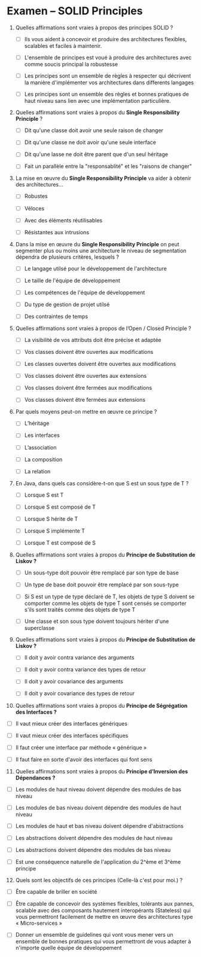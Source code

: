 # Examen – SOLID Principles

1. Quelles affirmations sont vraies à propos des principes SOLID ?

   - [ ] Ils vous aident à concevoir et produire des architectures flexibles, scalables et faciles à maintenir.

   - [ ] L'ensemble de principes est voué à produire des architectures avec comme soucis principal la robustesse

   - [ ] Les principes sont un ensemble de règles à respecter qui décrivent la manière d'implémenter vos architectures dans differents langages

   - [ ] Les principes sont un ensemble des règles et bonnes pratiques de haut niveau sans lien avec une implémentation particulière.

2. Quelles affirmations sont vraies à propos du **Single Responsibility Principle** ?

   - [ ] Dit qu'une classe doit avoir une seule raison de changer

   - [ ] Dit qu'une classe ne doit avoir qu'une seule interface

   - [ ] Dit qu'une lasse ne doit être parent que d'un seul héritage

   - [ ] Fait un parallèle entre la "responsablité" et les "raisons de changer"

3. La mise en œuvre du **Single Responsibility Principle** va aider à obtenir des architectures...
   - [ ] Robustes

   - [ ] Véloces

   - [ ] Avec des éléments réutilisables

   - [ ] Résistantes aux intrusions

4. Dans la mise en œuvre du **Single Responsibility Principle** on peut segmenter plus ou moins une architecture le niveau de segmentation dépendra de plusieurs critères, lesquels ?

   - [ ] Le langage utilsé pour le développement de l'architecture

   - [ ] Le taille de l'équipe de développement

   - [ ] Les compétences de l'équipe de développement

   - [ ] Du type de gestion de projet utilsé

   - [ ] Des contraintes de temps

5. Quelles affirmations sont vraies à propos de l’Open / Closed Principle ?

   - [ ] La visibilité de vos attributs doit être précise et adaptée

   - [ ] Vos classes doivent être ouvertes aux modifications

   - [ ] Les classes ouvertes doivent être ouvertes aux modifications

   - [ ] Vos classes doivent être ouvertes aux extensions

   - [ ] Vos classes doivent être fermées aux modifications

   - [ ] Vos classes doivent être fermées aux extensions

6. Par quels moyens peut-on mettre en œuvre ce principe ?

   - [ ] L’héritage

   - [ ] Les interfaces

   - [ ] L’association

   - [ ] La composition

   - [ ] La relation

7. En Java, dans quels cas considère-t-on que S est un sous type de T ?

   - [ ] Lorsque S est T

   - [ ] Lorsque S est composé de T

   - [ ] Lorsque S hérite de T

   - [ ] Lorsque S implémente T

   - [ ] Lorsque T est composé de S

8. Quelles affirmations sont vraies à propos du **Principe de Substitution de Liskov ?**

   - [ ] Un sous-type doit pouvoir être remplacé par son type de base

   - [ ] Un type de base doit pouvoir être remplacé par son sous-type

   - [ ] Si S est un type de type déclaré de T, les objets de type S doivent se comporter comme les objets de type T sont censés se comporter s'ils sont traités comme des objets de type T

   - [ ] Une classe et son sous type doivent toujours hériter d'une superclasse

9. Quelles affirmations sont vraies à propos du **Principe de Substitution de Liskov ?**

   - [ ] Il doit y avoir contra variance des arguments

   - [ ] Il doit y avoir contra variance des types de retour

   - [ ] Il doit y avoir covariance des arguments

   - [ ] Il doit y avoir covariance des types de retour

10. Quelles affirmations sont vraies à propos du **Principe de Ségrégation des Interfaces ?**

  - [ ] Il vaut mieux créer des interfaces génériques

  - [ ] Il vaut mieux créer des interfaces spécifiques

  - [ ] Il faut créer une interface par méthode « générique »

  - [ ] Il faut faire en sorte d'avoir des interfaces qui font sens

11. Quelles affirmations sont vraies à propos du **Principe d’Inversion des Dépendances ?**

   - [ ] Les modules de haut niveau doivent dépendre des modules de bas niveau

   - [ ] Les modules de bas niveau doivent dépendre des modules de haut niveau

   - [ ] Les modules de haut et bas niveau doivent dépendre d'abstractions

   - [ ] Les abstractions doivent dépendre des modules de haut niveau

   - [ ] Les abstractions doivent dépendre des modules de bas niveau

   - [ ] Est une conséquence naturelle de l'application du 2^ème et 3^ème principe

12. Quels sont les objectifs de ces principes (Celle-là c'est pour moi.) ?

   - [ ] Être capable de briller en société

   - [ ] Être capable de concevoir des systèmes flexibles, tolérants aux pannes, scalable avec des composants hautement interopérants (Stateless) qui vous permettront facilement de mettre en œuvre des architectures type « Micro-services »

   - [ ] Donner un ensemble de guidelines qui vont vous mener vers un ensemble de bonnes pratiques qui vous permettront de vous adapter à n'importe quelle équipe de développement